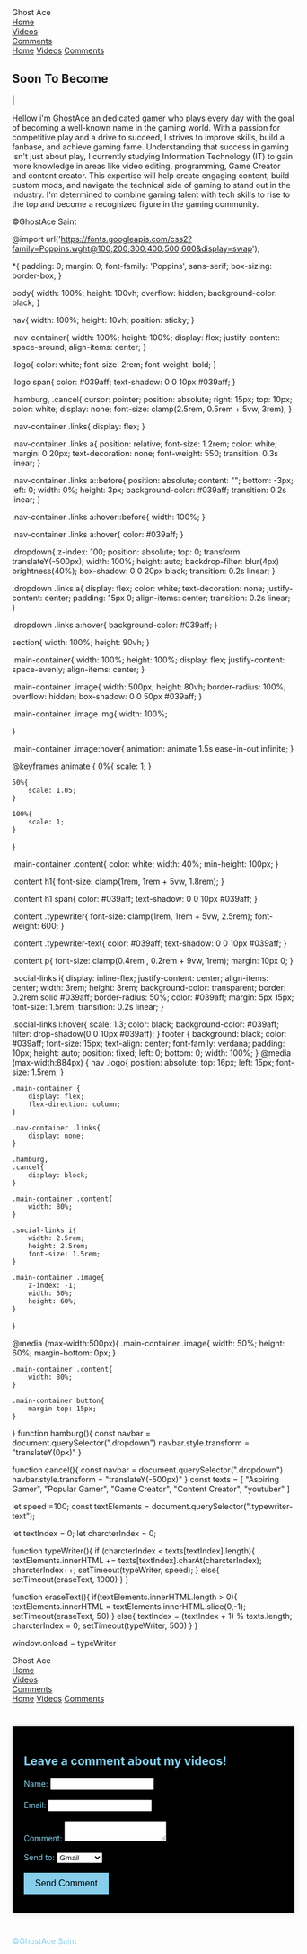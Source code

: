 <!DOCTYPE html>
<html lang="en">
<head>
    <meta charset="UTF-8">
    <meta name="viewport" content="width=device-width, initial-scale=1.0">
    <link rel="stylesheet" href="https://cdnjs.cloudflare.com/ajax/libs/font-awesome/6.5.1/css/all.min.css">
    <link rel="stylesheet" href="https://unpkg.com/aos@next/dist/aos.css" />
    <link rel="stylesheet" href="style.css">
    <title>GhsotAce Saint</title>
</head>
<body>
    <nav>
        <div class="nav-container">
            <div class="logo" data-aos="zoom-in" data-aos-duration="1500">
                Ghost <span>Ace</span>
            </div>
            <div class="links">
                <div class="link" data-aos="fade-up" data-aos-duration="1500" data-aos-delay="300"><a href="Gamer.html">Home</a></div>
                <div class="link" data-aos="fade-up" data-aos-duration="1500" data-aos-delay="400"><a href="videos.html">Videos</a></div>
                <div class="link" data-aos="fade-up" data-aos-duration="1500" data-aos-delay="500"><a href="Comment.html">Comments</a></div>
        </div>
        <i class="fa-solid fa-bars hamburg" onclick="hamburg()"></i>
    </div>
        <div class="dropdown">
            <div class="links">
                <a href="Gamer.html">Home</a>
                <a href="videos.html">Videos</a>
                <a href="Comment.html">Comments</a>
                <i class="fa-solid fa-xmark cancel" onclick="cancel()"></i>
            </div>
        </div>
    </nav>
    <section>
        <div class="main-container">
            <div class="image" data-aos="zoom-out" data-aos-duration="3000">
                <img src="C:\Users\LENOVO\Pictures\Fondo Ghost Legendario.jpg" alt="">
            </div>
            <div class="content">
                <h1 data-aos="fade-left" data-aos-duration="1500" data-aos-delay="700">Soon To Become</h1>
                <div class="typewriter" data-aos="fade-right" data-aos-duration="1500" data-aos-delay="900"><span class="typewriter-text"></span><label for="">|</label></div>
                <p data-aos="flip-down" data-aos-duration="1500" data-aos-delay="1100">Hellow i'm GhostAce an dedicated gamer who plays 
                    every day with the goal of becoming a well-known name in the gaming world. With a passion for competitive play and 
                    a drive to succeed, I strives to improve skills, build a fanbase, and achieve gaming fame.
                    Understanding that success in gaming isn't just about play, I currently studying Information Technology (IT) to gain
                    more knowledge in areas like video editing, programming, Game Creator and content creator. This expertise will help 
                    create engaging content, build custom mods, and navigate the technical side of gaming to stand out in the industry.                   
                    I'm determined to combine gaming talent with tech skills to rise to the top and become a recognized figure in the 
                    gaming community.</p>
                <div class="social-links">
                    <a href="https://www.facebook.com/me/" data-aos="fade-up" data-aos-duration="1500" data-aos-delay="1400"><i class="fa-brands fa-facebook"></i></a>
                    <a href="https://www.tiktok.com/@3ghostace3?is_from_webapp=1&sender_device=pc" data-aos="fade-up" data-aos-duration="1500" data-aos-delay="1500"><i class="fa-brands fa-tiktok"></i></a>
                    <a href="http://www.youtube.com/@Ghost-Ace35" data-aos="fade-up" data-aos-duration="1500" data-aos-delay="1600"><i class="fa-brands fa-youtube"></i></a>
                </div>
            </div>
        </div>
        <footer>&copy;GhostAce Saint</footer>
    </section>
    <script src="https://unpkg.com/aos@next/dist/aos.js"></script>
    <script>
      AOS.init({offset:0});
    </script>
    <script src="script.js"></script>
</body>
</html>


@import url('https://fonts.googleapis.com/css2?family=Poppins:wght@100;200;300;400;500;600&display=swap');

*{
    padding: 0;
    margin: 0;
    font-family: 'Poppins', sans-serif;
    box-sizing: border-box;
}

body{
    width: 100%;
    height: 100vh;
    overflow: hidden;
    background-color: black;
}

nav{
    width: 100%;
    height: 10vh;
    position: sticky;
}

.nav-container{
    width: 100%;
    height: 100%;
    display: flex;
    justify-content: space-around;
    align-items: center;
}

.logo{
    color: white;
    font-size: 2rem;
    font-weight: bold;
}

.logo span{
    color: #039aff;
    text-shadow: 0 0 10px #039aff;
}

.hamburg,
.cancel{
    cursor: pointer;
    position: absolute;
    right: 15px;
    top: 10px;
    color: white;
    display: none;
    font-size: clamp(2.5rem, 0.5rem + 5vw, 3rem);
}

.nav-container .links{
    display: flex;
}

.nav-container .links a{
    position: relative;
    font-size: 1.2rem;
    color: white;
    margin: 0 20px;
    text-decoration: none;
    font-weight: 550;
    transition: 0.3s linear;
}

.nav-container .links a::before{
    position: absolute;
    content: "";
    bottom: -3px;
    left: 0;
    width: 0%;
    height: 3px;
    background-color: #039aff;
    transition: 0.2s linear;
}

.nav-container .links a:hover::before{
    width: 100%;
}

.nav-container .links a:hover{
    color: #039aff;
}

.dropdown{
    z-index: 100;
    position: absolute;
    top: 0;
    transform: translateY(-500px);
    width: 100%;
    height: auto;
    backdrop-filter: blur(4px) brightness(40%);
    box-shadow:  0 0 20px black;
    transition: 0.2s linear;
}

.dropdown .links a{
    display: flex;
    color: white;
    text-decoration: none;
    justify-content: center;
    padding: 15px 0;
    align-items: center;
    transition: 0.2s linear;
}

.dropdown .links a:hover{
    background-color: #039aff;
}

section{
    width: 100%;
    height: 90vh;
}

.main-container{
    width: 100%;
    height: 100%;
    display: flex;
    justify-content: space-evenly;
    align-items: center;
}

.main-container .image{
    width: 500px;
    height: 80vh;
    border-radius: 100%;
    overflow: hidden;
    box-shadow: 0 0 50px #039aff;
}

.main-container .image img{
    width: 100%;

}

.main-container .image:hover{
    animation: animate 1.5s ease-in-out infinite;
}

@keyframes animate {
    0%{
        scale: 1;
    }
    
    50%{
        scale: 1.05;
    }
    
    100%{
        scale: 1;
    }
}

.main-container .content{
    color: white;
    width: 40%;
    min-height: 100px;
}

.content h1{
    font-size: clamp(1rem, 1rem + 5vw, 1.8rem);
}

.content h1 span{
    color: #039aff;
    text-shadow: 0  0 10px #039aff;
}

.content .typewriter{
    font-size: clamp(1rem, 1rem + 5vw, 2.5rem);
    font-weight: 600;
}

.content .typewriter-text{
    color: #039aff;
    text-shadow: 0 0 10px #039aff;
}

.content p{
    font-size: clamp(0.4rem , 0.2rem + 9vw, 1rem);
    margin: 10px 0;
}

.social-links i{
    display: inline-flex;
    justify-content: center;
    align-items: center;
    width: 3rem;
    height: 3rem;
    background-color: transparent;
    border: 0.2rem solid #039aff;
    border-radius: 50%;
    color: #039aff;
    margin: 5px 15px;
    font-size: 1.5rem;
    transition: 0.2s linear;
}

.social-links i:hover{
    scale: 1.3;
    color: black;
    background-color: #039aff;
    filter: drop-shadow(0 0 10px #039aff);
}
footer {
    background: black;
    color: #039aff;
    font-size: 15px;
    text-align: center;
    font-family: verdana;
    padding: 10px;
    height: auto; 
    position: fixed; 
    left: 0;
    bottom: 0;
    width: 100%;
}
@media (max-width:884px) {
    nav .logo{
        position: absolute;
        top: 16px;
        left: 15px;
        font-size: 1.5rem;
    }

    .main-container {
        display: flex;
        flex-direction: column;
    }

    .nav-container .links{
        display: none;
    }

    .hamburg,
    .cancel{
        display: block;
    }

    .main-container .content{
        width: 80%;
    }

    .social-links i{
        width: 2.5rem;
        height: 2.5rem;
        font-size: 1.5rem;
    }

    .main-container .image{
        z-index: -1;
        width: 50%;
        height: 60%;
    }
}

@media (max-width:500px){
    .main-container .image{
        width: 50%;
        height: 60%;
        margin-bottom: 0px;
    }

    .main-container .content{
        width: 80%;
    }

    .main-container button{
        margin-top: 15px;
    }
}
function hamburg(){
    const navbar = document.querySelector(".dropdown")
    navbar.style.transform = "translateY(0px)"
}

function cancel(){
    const navbar = document.querySelector(".dropdown")
    navbar.style.transform = "translateY(-500px)"
}
const texts = [
    "Aspiring Gamer",
    "Popular Gamer",
    "Game Creator",
    "Content Creator",
    "youtuber"
]

let speed  =100;
const textElements = document.querySelector(".typewriter-text");

let textIndex = 0;
let charcterIndex = 0;

function typeWriter(){
    if (charcterIndex < texts[textIndex].length){
        textElements.innerHTML += texts[textIndex].charAt(charcterIndex);
        charcterIndex++;
        setTimeout(typeWriter, speed); 
    }
    else{
        setTimeout(eraseText, 1000)
    }
}

function eraseText(){
    if(textElements.innerHTML.length > 0){
        textElements.innerHTML = textElements.innerHTML.slice(0,-1);
        setTimeout(eraseText, 50)
    }
    else{
        textIndex = (textIndex + 1) % texts.length;
        charcterIndex = 0;
        setTimeout(typeWriter, 500)
    }
}

window.onload = typeWriter

<!DOCTYPE html>
<html lang="en">
<head>
    <meta charset="UTF-8">
    <meta name="viewport" content="width=device-width, initial-scale=1.0">
    <link rel="stylesheet" href="https://cdnjs.cloudflare.com/ajax/libs/font-awesome/6.5.1/css/all.min.css">
    <link rel="stylesheet" href="https://unpkg.com/aos@next/dist/aos.css" />
    <link rel="stylesheet" href="style.css">
    <title>GhsotAce Saint</title>
    <style>
      .video-grid {
        display: grid;
        grid-template-columns: repeat(3, 1fr);
        gap: 10px;
        overflow-y: auto;
        max-height: 600px;
        padding: 10px;
      }
      
      .video-grid-item {
        background-color: #f7f7f7;
        padding: 5px;
        border: 1px solid #ddd;
        border-radius: 10px;
        cursor: pointer;

      }
      
      .video-grid-item:hover {
        background-color: #eee;
      }
    </style>
</head>
<body>
    <nav>
      <div class="nav-container">
        <div class="logo" data-aos="zoom-in" data-aos-duration="1500">
            Ghost <span>Ace</span>
        </div>
        <div class="links">
            <div class="link" data-aos="fade-up" data-aos-duration="1500" data-aos-delay="300"><a href="Gamer.html">Home</a></div>
            <div class="link" data-aos="fade-up" data-aos-duration="1500" data-aos-delay="400"><a href="videos.html">Videos</a></div>
            <div class="link" data-aos="fade-up" data-aos-duration="1500" data-aos-delay="500"><a href="Comment.html">Comments</a></div>
    </div>
    <i class="fa-solid fa-bars hamburg" onclick="hamburg()"></i>
</div>
    <div class="dropdown">
        <div class="links">
            <a href="Gamer.html">Home</a>
            <a href="videos.html">Videos</a>
            <a href="Comment.html">Comments</a>
            <i class="fa-solid fa-xmark cancel" onclick="cancel()"></i>
        </div>
    </div>
    </nav>
    <section class="video-grid">
      <div class="video-grid-item" data-aos="fade-up" data-aos-duration="1500" data-aos-delay="100">
        <video width="100%" height="100%" controls>
          <source src="Dying Light 2024-08-19 17-14-44.mp4" type="video/mp4">
          Your browser does not support the video tag.
        </video>
      </div>
      <div class="video-grid-item" data-aos="fade-up" data-aos-duration="1500" data-aos-delay="200">
        <video width="100%" height="100%" controls>
          <source src="Dying Light 2024-08-19 17-43-32.mp4" type="video/mp4">
          Your browser does not support the video tag.
        </video>
      </div>
      <div class="video-grid-item" data-aos="fade-up" data-aos-duration="1500" data-aos-delay="200">
        <video width="100%" height="100%" controls>
          <source src="VALORANT   2024-08-30 20-20-37.mp4" type="video/mp4">
          Your browser does not support the video tag.
        </video>
      </div>
      <div class="video-grid-item" data-aos="fade-up" data-aos-duration="1500" data-aos-delay="200">
        <video width="100%" height="100%" controls>
          <source src="VALORANT   2024-09-02 22-08-18.mp4" type="video/mp4">
          Your browser does not support the video tag.
        </video>
      </div>
      <div class="video-grid-item" data-aos="fade-up" data-aos-duration="1500" data-aos-delay="1000">
        <video width="100%" height="100%" controls>
          <source src="VALORANT   2024-09-02 22-29-18.mp4" type="video/mp4">
          Your browser does not support the video tag.
        </video>
      </div>
      <div class="video-grid-item" data-aos="fade-up" data-aos-duration="1500" data-aos-delay="1100">
        <video width="100%" height="100%" controls>
          <source src="Wuthering Waves   2024-09-02 09-26-50.mp4" type="video/mp4">
          Your browser does not support the video tag.
        </video>
      </div>
      <div class="video-grid-item" data-aos="fade-up" data-aos-duration="1500" data-aos-delay="200">
        <video width="100%" height="100%" controls>
          <source src="Wuthering Waves   2024-05-27 20-38-23.mp4" type="video/mp4">
          Your browser does not support the video tag.
        </video>
      </div>
      <div class="video-grid-item" data-aos="fade-up" data-aos-duration="1500" data-aos-delay="200">
        <video width="100%" height="100%" controls>
          <source src="Wuthering Waves   2024-08-31 14-03-21.mp4" type="video/mp4">
          Your browser does not support the video tag.
        </video>
      </div>
      <div class="video-grid-item" data-aos="fade-up" data-aos-duration="1500" data-aos-delay="200">
        <video width="100%" height="100%" controls>
          <source src="Wuthering Waves   2024-09-02 09-21-59.mp4" type="video/mp4">
          Your browser does not support the video tag.
        </video>
      </div>
    </section>
    <footer>&copy;GhostAce Saint</footer>
    <script src="https://unpkg.com/aos@next/dist/aos.js"></script>
    <script>
      AOS.init({offset:0});
    </script>
    <script src="videos.js"></script>
</body>
</html>

function hamburg(){
    const navbar = document.querySelector(".dropdown")
    navbar.style.transform = "translateY(0px)"
}

function cancel(){
    const navbar = document.querySelector(".dropdown")
    navbar.style.transform = "translateY(-500px)"
}
const texts = [
    "Aspiring Gamer",
    "Popular Gamer",
    "Game Creator",
    "Content Creator",
    "youtuber"
]

let speed  =100;
const textElements = document.querySelector(".typewriter-text");

let textIndex = 0;
let charcterIndex = 0;

<!DOCTYPE html>
<html lang="en">
<head>
    <meta charset="UTF-8">
    <meta name="viewport" content="width=device-width, initial-scale=1.0">
    <link rel="stylesheet" href="https://cdnjs.cloudflare.com/ajax/libs/font-awesome/6.5.1/css/all.min.css">
    <link rel="stylesheet" href="https://unpkg.com/aos@next/dist/aos.css" />
    <link rel="stylesheet" href="style.css">
    <title>GhsotAce Saint</title>
    <style>
        body {
            background-color: #000;
        }
        .comment-form {
            max-width: 500px;
            margin: 40px auto;
            padding: 20px;
            background-color: #000;
            border: 1px solid #ccc;
            box-shadow: 0 0 10px rgba(0, 0, 0, 0.1);
            color: #87CEEB;
        }
        .comment-form label, .comment-form input, .comment-form textarea {
            color: #87CEEB; 
        }
        .comment-form input[type="text"], .comment-form input[type="email"], .comment-form textarea {
            color: #000;
        }
        .comment-form input[type="submit"] {
            background-color: #87CEEB;
            color: #000;
            border: none;
            padding: 10px 20px;
            font-size: 16px;
            cursor: pointer;
        }
        .comment-form input[type="submit"]:hover {
            background-color: #66CCCC
        }
    </style>
</head>
<body>
    <nav>
        <nav>
            <div class="nav-container">
              <div class="logo" data-aos="zoom-in" data-aos-duration="1500">
                  Ghost <span>Ace</span>
              </div>
              <div class="links">
                  <div class="link" data-aos="fade-up" data-aos-duration="1500" data-aos-delay="300"><a href="Gamer.html">Home</a></div>
                  <div class="link" data-aos="fade-up" data-aos-duration="1500" data-aos-delay="400"><a href="videos.html">Videos</a></div>
                  <div class="link" data-aos="fade-up" data-aos-duration="1500" data-aos-delay="500"><a href="Comment.html">Comments</a></div>
          </div>
          <i class="fa-solid fa-bars hamburg" onclick="hamburg()"></i>
      </div>
          <div class="dropdown">
              <div class="links">
                  <a href="Gamer.html">Home</a>
                  <a href="videos.html">Videos</a>
                  <a href="Comment.html">Comments</a>
                  <i class="fa-solid fa-xmark cancel" onclick="cancel()"></i>
              </div>
          </div>
    <div class="comment-form">
        <h2 style="color: #87CEEB;">Leave a comment about my videos!</h2>
        <form id="comment-form">
            <label for="name">Name:</label>
            <input type="text" id="name" name="name" style="color: #000;"><br><br>
            <label for="email">Email:</label>
            <input type="email" id="email" name="email" style="color: #000;"><br><br>
            <label for="comment">Comment:</label>
            <textarea id="comment" name="comment" style="color: #000;"></textarea><br><br>
            <label for="send-to">Send to:</label>
            <select id="send-to" name="send-to">
                <option value="gmail">Gmail</option>
                <option value="facebook">Facebook</option>
            </select><br><br>
            <input type="submit" value="Send Comment">
        </form>
    </div>
    <footer style="color: #87CEEB;">&copy;GhostAce Saint</footer>
    <script src="https://unpkg.com/aos@next/dist/aos.js"></script>
    <script>
        AOS.init({offset:0});
      </script>
      <script src="comment.js"></script>
    <script>

    const form = document.getElementById('comment-form');

form.addEventListener('submit', (e) => {
  e.preventDefault();

  const name = document.getElementById('name').value;
  const email = document.getElementById('email').value;
  const comment = document.getElementById('comment').value;
  const sendTo = document.getElementById('send-to').value;

  if (name === '' || email === '' || comment === '') {
    alert('Please fill in all fields.');
    return;
  }

  if (sendTo === 'gmail') {
    const gmailUrl = 'https://accounts.google.com/SignOutOptions?hl=en&continue=https://myaccount.google.com/u/1/%3FpageId%3Dnone&ec=GBRAwAE' + encodeURIComponent(email) + '&su=' + encodeURIComponent('Comment from ' + name) + '&body=' + encodeURIComponent(comment);
    window.open(gmailUrl, '_blank');
  }

  else if (sendTo === 'facebook') {
    const facebookUrl = 'https://www.facebook.com/me/';
    window.open(facebookUrl, '_blank');

  }
});

document.getElementById('send-to').addEventListener('change', (e) => {
  const sendTo = e.target.value;
  if (sendTo === 'gmail') {
    document.getElementById('email').placeholder = 'Enter Gmail address';
  } else if (sendTo === 'facebook') {
    document.getElementById('email').placeholder = 'Enter Facebook email address';
  }
});
function hamburg(){
  const navbar = document.querySelector(".dropdown")
  navbar.style.transform = "translateY(0px)"
}

function cancel(){
  const navbar = document.querySelector(".dropdown")
  navbar.style.transform = "translateY(-500px)"
}

let speed  =100;
const textElements = document.querySelector(".typewriter-text");

let textIndex = 0;
let charcterIndex = 0;

